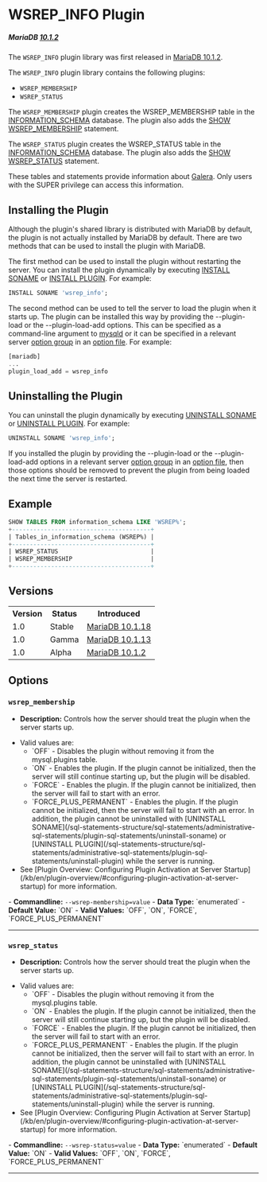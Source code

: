 # WSREP_INFO Plugin

##### MariaDB [10.1.2](/kb/en/mariadb-1012-release-notes/)

The `WSREP_INFO` plugin library was first released in [MariaDB 10.1.2](/kb/en/mariadb-1012-release-notes/).

The `WSREP_INFO` plugin library contains the following plugins:

- `WSREP_MEMBERSHIP`
- `WSREP_STATUS`

The `WSREP_MEMBERSHIP` plugin creates the <a undefined>WSREP_MEMBERSHIP</a> table in the [INFORMATION_SCHEMA](/sql-statements-structure/sql-statements/administrative-sql-statements/system-tables/information-schema) database. The plugin also adds the [SHOW WSREP_MEMBERSHIP](/sql-statements-structure/sql-statements/administrative-sql-statements/show/show-wsrep_membership) statement.

The `WSREP_STATUS` plugin creates the <a undefined>WSREP_STATUS</a> table in the [INFORMATION_SCHEMA](/sql-statements-structure/sql-statements/administrative-sql-statements/system-tables/information-schema) database. The plugin also adds the [SHOW WSREP_STATUS](/sql-statements-structure/sql-statements/administrative-sql-statements/show/show-wsrep_status) statement.

These tables and statements provide information about [Galera](/kb/en/galera/). Only users with the <a undefined>SUPER</a> privilege can access this information.

## Installing the Plugin

Although the plugin's shared library is distributed with MariaDB by default, the plugin is not actually installed by MariaDB by default. There are two methods that can be used to install the plugin with MariaDB.

The first method can be used to install the plugin without restarting the server. You can install the plugin dynamically by executing [INSTALL SONAME](/sql-statements-structure/sql-statements/administrative-sql-statements/plugin-sql-statements/install-soname) or [INSTALL PLUGIN](/sql-statements-structure/sql-statements/administrative-sql-statements/plugin-sql-statements/install-plugin). For example:

```sql
INSTALL SONAME 'wsrep_info';
```

The second method can be used to tell the server to load the plugin when it starts up. The plugin can be installed this way by providing the <a undefined>--plugin-load</a> or the <a undefined>--plugin-load-add</a> options. This can be specified as a command-line argument to [mysqld](/mariadb-administration/getting-installing-and-upgrading-mariadb/starting-and-stopping-mariadb/mysqld-options) or it can be specified in a relevant server [option group](/kb/en/configuring-mariadb-with-option-files/#option-groups) in an [option file](/mariadb-administration/getting-installing-and-upgrading-mariadb/configuring-mariadb-with-option-files). For example:

```sql
[mariadb]
...
plugin_load_add = wsrep_info
```

## Uninstalling the Plugin

You can uninstall the plugin dynamically by executing [UNINSTALL SONAME](/sql-statements-structure/sql-statements/administrative-sql-statements/plugin-sql-statements/uninstall-soname) or [UNINSTALL PLUGIN](/sql-statements-structure/sql-statements/administrative-sql-statements/plugin-sql-statements/uninstall-plugin). For example:

```sql
UNINSTALL SONAME 'wsrep_info';
```

If you installed the plugin by providing the <a undefined>--plugin-load</a> or the <a undefined>--plugin-load-add</a> options in a relevant server [option group](/kb/en/configuring-mariadb-with-option-files/#option-groups) in an [option file](/mariadb-administration/getting-installing-and-upgrading-mariadb/configuring-mariadb-with-option-files), then those options should be removed to prevent the plugin from being loaded the next time the server is restarted.

## Example

```sql
SHOW TABLES FROM information_schema LIKE 'WSREP%';
+---------------------------------------+
| Tables_in_information_schema (WSREP%) |
+---------------------------------------+
| WSREP_STATUS                          |
| WSREP_MEMBERSHIP                      |
+---------------------------------------+
```

## Versions

<table><tbody><tr><th>Version</th><th>Status</th><th>Introduced</th></tr>
<tr><td>1.0</td><td>Stable</td><td><a href="/kb/en/mariadb-10118-release-notes/">MariaDB 10.1.18</a></td></tr>
<tr><td>1.0</td><td>Gamma</td><td><a href="/kb/en/mariadb-10113-release-notes/">MariaDB 10.1.13</a></td></tr>
<tr><td>1.0</td><td>Alpha</td><td><a href="/kb/en/mariadb-1012-release-notes/">MariaDB 10.1.2</a></td></tr>
</tbody></table>

## Options

### `wsrep_membership`

- <strong>Description:</strong> Controls how the server should treat the plugin when the server starts up.
<ul start="1"><li>Valid values are:
<ul start="1"><li>`OFF` - Disables the plugin without removing it from the <a undefined>mysql.plugins</a> table.
</li><li>`ON` - Enables the plugin. If the plugin cannot be initialized, then the server will still continue starting up, but the plugin will be disabled.
</li><li>`FORCE` - Enables the plugin. If the plugin cannot be initialized, then the server will fail to start with an error.
</li><li>`FORCE_PLUS_PERMANENT` - Enables the plugin. If the plugin cannot be initialized, then the server will fail to start with an error. In addition, the plugin cannot be uninstalled with [UNINSTALL SONAME](/sql-statements-structure/sql-statements/administrative-sql-statements/plugin-sql-statements/uninstall-soname) or [UNINSTALL PLUGIN](/sql-statements-structure/sql-statements/administrative-sql-statements/plugin-sql-statements/uninstall-plugin) while the server is running.
</li></ul>
</li><li>See [Plugin Overview: Configuring Plugin Activation at Server Startup](/kb/en/plugin-overview/#configuring-plugin-activation-at-server-startup) for more information.
</li></ul>
- <strong>Commandline:</strong> <code class="fixed" style="white-space:pre-wrap">--wsrep-membership=value</code>
- <strong>Data Type:</strong> `enumerated`
- <strong>Default Value:</strong> `ON`
- <strong>Valid Values:</strong> `OFF`, `ON`, `FORCE`, `FORCE_PLUS_PERMANENT`

---

### `wsrep_status`

- <strong>Description:</strong> Controls how the server should treat the plugin when the server starts up.
<ul start="1"><li>Valid values are:
<ul start="1"><li>`OFF` - Disables the plugin without removing it from the <a undefined>mysql.plugins</a> table.
</li><li>`ON` - Enables the plugin. If the plugin cannot be initialized, then the server will still continue starting up, but the plugin will be disabled.
</li><li>`FORCE` - Enables the plugin. If the plugin cannot be initialized, then the server will fail to start with an error.
</li><li>`FORCE_PLUS_PERMANENT` - Enables the plugin. If the plugin cannot be initialized, then the server will fail to start with an error. In addition, the plugin cannot be uninstalled with [UNINSTALL SONAME](/sql-statements-structure/sql-statements/administrative-sql-statements/plugin-sql-statements/uninstall-soname) or [UNINSTALL PLUGIN](/sql-statements-structure/sql-statements/administrative-sql-statements/plugin-sql-statements/uninstall-plugin) while the server is running.
</li></ul>
</li><li>See [Plugin Overview: Configuring Plugin Activation at Server Startup](/kb/en/plugin-overview/#configuring-plugin-activation-at-server-startup) for more information.
</li></ul>
- <strong>Commandline:</strong> <code class="fixed" style="white-space:pre-wrap">--wsrep-status=value</code>
- <strong>Data Type:</strong> `enumerated`
- <strong>Default Value:</strong> `ON`
- <strong>Valid Values:</strong> `OFF`, `ON`, `FORCE`, `FORCE_PLUS_PERMANENT`

---